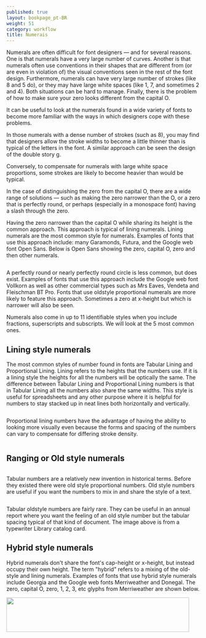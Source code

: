 ```yaml
---
published: true
layout: bookpage_pt-BR
weight: 51
category: workflow
title: Numerais
---
```


Numerals are often difficult for font designers — and for several reasons. One is that numerals have a very large number of curves. Another is that numerals often use conventions in their shapes that are different from (or are even in violation of) the visual conventions seen in the rest of the font design. Furthermore, numerals can have very large number of strokes (like 8 and 5 do), or they may have large white spaces (like 1, 7, and sometimes 2 and 4). Both situations can be hard to manage. Finally, there is the problem of how to make sure your zero looks different from the capital O.

It can be useful to look at the numerals found in a wide variety of fonts to become more familiar with the ways in which designers cope with these problems.

In those numerals with a dense number of strokes (such as 8), you may find that designers allow the stroke widths to become a little thinner than is typical of the letters in the font. A similar approach can be seen the design of the double story g.

Conversely, to compensate for numerals with large white space proportions, some strokes are likely to become heavier than would be typical.

In the case of distinguishing the zero from the capital O, there are a wide range of solutions — such as making the zero narrower than the O, or a zero that is perfectly round, or perhaps (especially in a monospace font) having a slash through the zero.

Having the zero narrower than the capital O while sharing its height is the common approach. This approach is typical of lining numerals. Lining numerals are the most common style for numerals. Examples of fonts that use this approach include: many Garamonds, Futura, and the Google web font Open Sans. Below is Open Sans showing the zero, capital O, zero and then other numerals.

<img src="../en-US/images/open-sans-numbers.png" alt="">

A perfectly round or nearly perfectly round circle is less common, but does exist. Examples of fonts that use this approach include the Google web font Vollkorn as well as other commercial types such as Mrs Eaves, Vendeta and Fleischman BT Pro. Fonts that use oldstyle proportional numerals are more likely to feature this approach. Sometimes a zero at x-height but which is narrower will also be seen.

Numerals also come in up to 11 identifiable styles when you include fractions, superscripts and subscripts. We will look at the 5 most common ones.

## Lining style numerals

The most common styles of number found in fonts are Tabular Lining and Proportional Lining. Lining refers to the heights that the numbers use. If it is a lining style the heights for all the numbers will be optically the same. The difference between Tabular Lining and Proportional Lining numbers is that in Tabular Lining all the numbers also share the same widths. This style is useful for spreadsheets and any other purpose where it is helpful for numbers to stay stacked up in neat lines both horizontally and vertically.

<img src="../en-US/images/2Tabularlining2.png" alt="">



Proportional lining numbers have the advantage of having the ability to looking more visually even because the forms and spacing of the numbers can vary to compensate for differing stroke density.

<img src="../en-US/images/2Lining%20Proportional.png" alt="">



## Ranging or Old style numerals
<img src="../en-US/images/2Proportional%20oldstyle.png" alt="">

Tabular numbers are a relatively new invention in historical terms. Before they existed there were old style proportional numbers. Old style numbers are useful if you want the numbers to mix in and share the style of a text.

<img src="../en-US/images/2tabular%20oldstyle.png" alt="">

Tabular oldstyle numbers are fairly rare. They can be useful in an annual report where you want the feeling of an old style number but the tabular spacing typical of that kind of document. The image above is from a typewriter Library catalog card.

## Hybrid style numerals

Hybrid numerals don't share the font's cap-height or x-height, but instead occupy their own height. The term "hybrid" refers to a mixing of the old-style and lining numerals. Examples of fonts that use hybrid style numerals include Georgia and the Google web fonts Merriweather and Donegal. The zero, capital O, zero, 1, 2, 3, etc glyphs from Merriweather are shown below.

<img src="../en-US/images/Merriweather-numbers.png" alt="" height="90" width="475">
